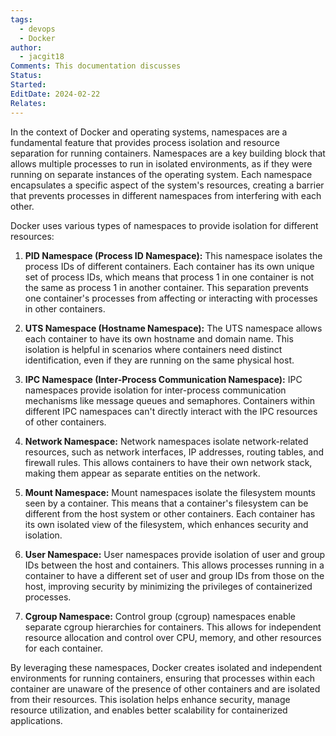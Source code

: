 ```yaml
---
tags:
  - devops
  - Docker
author:
  - jacgit18
Comments: This documentation discusses
Status: 
Started: 
EditDate: 2024-02-22
Relates:
---
```

In the context of Docker and operating systems, namespaces are a fundamental feature that provides process isolation and resource separation for running containers. Namespaces are a key building block that allows multiple processes to run in isolated environments, as if they were running on separate instances of the operating system. Each namespace encapsulates a specific aspect of the system's resources, creating a barrier that prevents processes in different namespaces from interfering with each other.

Docker uses various types of namespaces to provide isolation for different resources:

1. **PID Namespace (Process ID Namespace):**
   This namespace isolates the process IDs of different containers. Each container has its own unique set of process IDs, which means that process 1 in one container is not the same as process 1 in another container. This separation prevents one container's processes from affecting or interacting with processes in other containers.

2. **UTS Namespace (Hostname Namespace):**
   The UTS namespace allows each container to have its own hostname and domain name. This isolation is helpful in scenarios where containers need distinct identification, even if they are running on the same physical host.

3. **IPC Namespace (Inter-Process Communication Namespace):**
   IPC namespaces provide isolation for inter-process communication mechanisms like message queues and semaphores. Containers within different IPC namespaces can't directly interact with the IPC resources of other containers.

4. **Network Namespace:**
   Network namespaces isolate network-related resources, such as network interfaces, IP addresses, routing tables, and firewall rules. This allows containers to have their own network stack, making them appear as separate entities on the network.

5. **Mount Namespace:**
   Mount namespaces isolate the filesystem mounts seen by a container. This means that a container's filesystem can be different from the host system or other containers. Each container has its own isolated view of the filesystem, which enhances security and isolation.

6. **User Namespace:**
   User namespaces provide isolation of user and group IDs between the host and containers. This allows processes running in a container to have a different set of user and group IDs from those on the host, improving security by minimizing the privileges of containerized processes.

7. **Cgroup Namespace:**
   Control group (cgroup) namespaces enable separate cgroup hierarchies for containers. This allows for independent resource allocation and control over CPU, memory, and other resources for each container.

By leveraging these namespaces, Docker creates isolated and independent environments for running containers, ensuring that processes within each container are unaware of the presence of other containers and are isolated from their resources. This isolation helps enhance security, manage resource utilization, and enables better scalability for containerized applications.